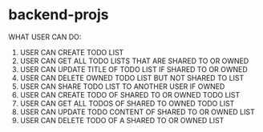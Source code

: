 # backend-projs

WHAT USER CAN DO:

1. USER CAN CREATE TODO LIST
2. USER CAN GET ALL TODO LISTS THAT ARE SHARED TO OR OWNED
3. USER CAN UPDATE TITLE OF TODO LIST IF SHARED TO OR OWNED
4. USER CAN DELETE OWNED TODO LIST BUT NOT SHARED TO LIST
5. USER CAN SHARE TODO LIST TO ANOTHER USER IF OWNED
6. USER CAN CREATE TODO OF SHARED TO OR OWNED TODO LIST
7. USER CAN GET ALL TODOS OF SHARED TO OWNED TODO LIST
8. USER CAN UPDATE TODO CONTENT OF SHARED TO OR OWNED LIST
9. USER CAN DELETE TODO OF A SHARED TO OR OWNED LIST
